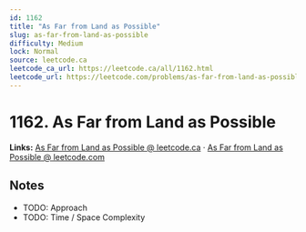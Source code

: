 ```yaml
--- 
id: 1162
title: "As Far from Land as Possible"
slug: as-far-from-land-as-possible
difficulty: Medium
lock: Normal
source: leetcode.ca
leetcode_ca_url: https://leetcode.ca/all/1162.html
leetcode_url: https://leetcode.com/problems/as-far-from-land-as-possible/
---
```


# 1162. As Far from Land as Possible

**Links:** [As Far from Land as Possible @ leetcode.ca](https://leetcode.ca/all/1162.html) · [As Far from Land as Possible @ leetcode.com](https://leetcode.com/problems/as-far-from-land-as-possible/)

## Notes
- TODO: Approach
- TODO: Time / Space Complexity
